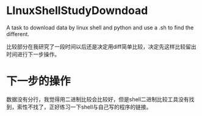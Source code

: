 LInuxShellStudyDowndoad
=======================

A task to download data by linux shell and python and use a .sh to find the different. 

比较部分在我研究了一段时间以后还是决定用diff简单比较，决定先这样比较留出时间进行下一步操作。

下一步的操作
===========
数据没有分行，我觉得用二进制比较会比较好，但是shell二进制比较工具没有找到，索性不找了，正好练习一下shell与自己写的程序的链接。
